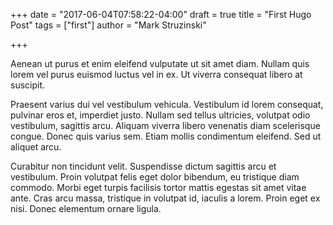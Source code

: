 +++
date = "2017-06-04T07:58:22-04:00"
draft = true
title = "First Hugo Post"
tags = ["first"]
author = "Mark Struzinski"

+++

Aenean ut purus et enim eleifend vulputate ut sit amet diam. Nullam quis lorem vel purus euismod
luctus vel in ex. Ut viverra consequat libero at suscipit.

Praesent varius dui vel vestibulum vehicula. Vestibulum id lorem consequat, pulvinar eros et, imperdiet justo. Nullam sed
tellus ultricies, volutpat odio vestibulum, sagittis arcu. Aliquam viverra libero venenatis diam scelerisque congue. Donec quis varius sem. Etiam mollis condimentum eleifend. Sed ut aliquet arcu.

Curabitur non tincidunt velit. Suspendisse dictum sagittis arcu et vestibulum. Proin volutpat felis eget
dolor bibendum, eu tristique diam commodo. Morbi eget turpis facilisis tortor
mattis egestas sit amet vitae ante. Cras arcu massa, tristique in volutpat id, iaculis a lorem.
Proin eget ex nisi. Donec elementum ornare ligula.
